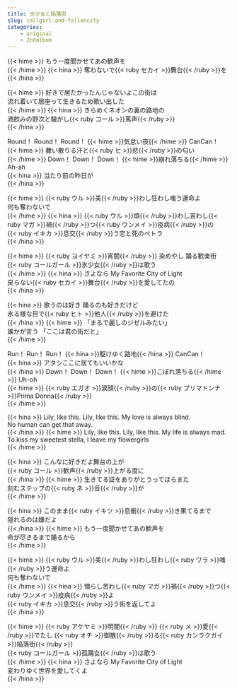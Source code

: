 ```yaml
---
title: 氷少女と陥落街
slug: callgirl-and-fallencity
categories: 
    - original
    - 2ndalbum
---
```


{{< hime >}}
もう一度聞かせてあの歓声を  
{{< /hime >}}
{{< hina >}}
奪わないで{{< ruby セカイ >}}舞台{{< /ruby >}}を  
{{< /hina >}}

{{< hime >}}
好きで居たかったんじゃないよこの街は  
流れ着いて居座って生きるため歌い出した  
{{< /hime >}}
{{< hina >}}
きらめくネオンの裏の路地の  
酒飲みの野次と騒がし{{< ruby コール >}}罵声{{< /ruby >}}  
{{< /hina >}}

Round！ Round！ Round！ {{< hime >}}気怠い夜{{< /hime >}} CanCan！  
{{< hime >}}
舞い散りる汗と{{< ruby ヒ >}}悲{{< /ruby >}}の匂い  
{{< /hime >}}
Down！ Down！ Down！ {{< hime >}}崩れ落ちる{{< /hime >}} Ah-ah  
{{< hina >}}
当たり前の昨日が  
{{< /hina >}}

{{< hime >}}
{{< ruby ウル >}}美{{< /ruby >}}わし狂わし嗤う運命よ  
何も奪わないで  
{{< /hime >}}
{{< hina >}}
{{< ruby ウル >}}煩{{< /ruby >}}わし苦わし{{< ruby マガ >}}禍{{< /ruby >}}つ{{< ruby ウンメイ >}}疫病{{< /ruby >}}の  
{{< ruby イキカ >}}息交{{< /ruby >}}う恋と死のペトラ  
{{< /hina >}}

{{< hime >}}
{{< ruby ヨイヤミ >}}宵闇{{< /ruby >}} 染めやし 踊る歓楽街  
{{< ruby コールガール >}}氷少女{{< /ruby >}}は歌う  
{{< /hime >}}
{{< hina >}}
さよなら My Favorite City of Light  
戻らない{{< ruby セカイ >}}舞台{{< /ruby >}}を愛してたの  
{{< /hina >}}

{{< hina >}}
歌うのは好き 踊るのも好きだけど  
氷る様な目で{{< ruby ヒト >}}他人{{< /ruby >}}を避けた  
{{< /hina >}}
{{< hime >}}
「まるで麗しのジゼルみたい」  
誰かが言う 「ここは君の街だと」  
{{< /hime >}}

Run！ Run！ Run！ {{< hina >}}駆けゆく路地{{< /hina >}} CanCan！  
{{< hina >}}
アタシここに居てもいいかな  
{{< /hina >}}
Down！ Down！ Down！ {{< hime >}}こぼれ落ちる{{< /hime >}} Uh-oh  
{{< hime >}}
{{< ruby エガオ >}}涙顔{{< /ruby >}}の{{< ruby プリマドンナ >}}Prima Donna{{< /ruby >}}  
{{< /hime >}}

{{< hina >}}
Lily, like this. Lily, like this. My love is always blind.  
No human can get that away.  
{{< /hina >}}
{{< hime >}}
Lily, like this. Lily, like this. My life is always mad.  
To kiss my sweetest stella, I leave my flowergirls  
{{< /hime >}}

{{< hina >}}
こんなに好きだよ舞台の上が  
{{< ruby コール >}}歓声{{< /ruby >}}上がる度に  
{{< /hina >}}
{{< hime >}}
生きてる証をありがとうってほらまた  
刻むステップの{{< ruby ネ >}}音{{< /ruby >}}が  
{{< /hime >}}

{{< hina >}}
このまま{{< ruby イキツ >}}息衝{{< /ruby >}}き果てるまで  
隠れるのは嫌だよ  
{{< /hina >}}
{{< hime >}}
もう一度聞かせてあの歓声を  
命が尽きるまで踊るから  
{{< /hime >}}

{{< hime >}}
{{< ruby ウル >}}美{{< /ruby >}}わし狂わし{{< ruby ワラ >}}嗤{{< /ruby >}}う運命よ  
何も奪わないで  
{{< /hime >}}
{{< hina >}}
憎らし苦わし{{< ruby マガ >}}禍{{< /ruby >}}つ{{< ruby ウンメイ >}}疫病{{< /ruby >}}よ  
{{< ruby イキカ >}}息交{{< /ruby >}}う街を返してよ  
{{< /hina >}}

{{< hime >}}
{{< ruby アケヤミ >}}明闇{{< /ruby >}} {{< ruby メ  >}}愛{{< /ruby >}}でたし {{< ruby オチ >}}御散{{< /ruby >}}る{{< ruby カンラクガイ >}}陥落街{{< /ruby >}}  
{{< ruby コールガール >}}孤踊女{{< /ruby >}}は歌う  
{{< /hime >}}
{{< hina >}}
さよなら My Favorite City of Light  
変わりゆく世界を愛してくよ  
{{< /hina >}}
